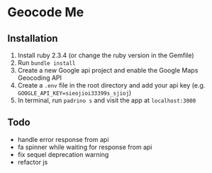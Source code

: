 # Geocode Me

## Installation

1. Install ruby 2.3.4 (or change the ruby version in the Gemfile)
2. Run `bundle install`
3. Create a new Google api project and enable the Google Maps Geocoding API
3. Create a `.env` file in the root directory and add your api key (e.g.
`GOOGLE_API_KEY=sieojioi33399s_sjioj`)
4. In terminal, run `padrino s` and visit the app at `localhost:3000`

## Todo
- handle error response from api
- fa spinner while waiting for response from api
- fix sequel deprecation warning
- refactor js
